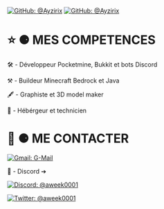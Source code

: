 [![GitHub: @Ayzirix](https://img.shields.io/github/followers/Ayzirix?label=follow&style=social)](https://github.com/Ayzirix)
[![GitHub: @Ayzirix](https://img.shields.io/github/stars/:user/:repo?style=social)](https://github.com/Ayzirix)

# ⭐️ ⚈ MES COMPETENCES

🛠 - Développeur Pocketmine, Bukkit et bots Discord

⚒ - Buildeur Minecraft Bedrock et Java

🖋 - Graphiste et 3D model maker

💾 - Hébérgeur et technicien

# 📱 ⚈ ME CONTACTER

[![Gmail: G-Mail](https://img.shields.io/badge/Gmail-contact.aweek@gmail.com-white)](contact.aweek@gmail.com)

👾 - Discord ➔

[![Discord: @aweek0001](https://img.shields.io/badge/Discord-invite-blue)](https://discord.gg/uEVRupPrr5) 

[![Twitter: @aweek0001](https://img.shields.io/badge/Twitter-aweek0001-blue)](https://twitter.com/@aweek0001)
